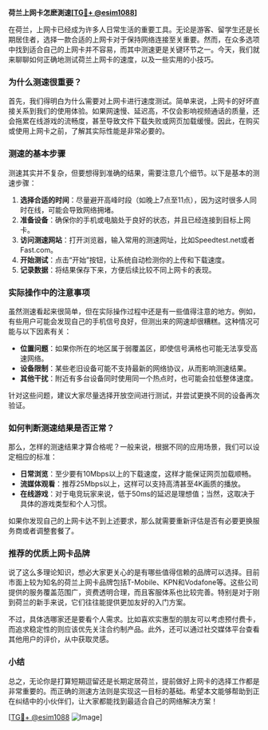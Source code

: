 **荷兰上网卡怎麽測速[[TG💪+ @esim1088](https://t.me/s/esim1088)]**

在荷兰，上网卡已经成为许多人日常生活的重要工具。无论是游客、留学生还是长期居住者，选择一款合适的上网卡对于保持网络连接至关重要。然而，在众多选项中找到适合自己的上网卡并不容易，而其中测速更是关键环节之一。今天，我们就来聊聊如何正确地测试荷兰上网卡的速度，以及一些实用的小技巧。

### 为什么测速很重要？

首先，我们得明白为什么需要对上网卡进行速度测试。简单来说，上网卡的好坏直接关系到我们的使用体验。如果网速慢、延迟高，不仅会影响视频通话的质量，还会拖累在线游戏的流畅度，甚至导致文件下载失败或网页加载缓慢。因此，在购买或使用上网卡之前，了解其实际性能是非常必要的。

### 测速的基本步骤

测速其实并不复杂，但要想得到准确的结果，需要注意几个细节。以下是基本的测速步骤：

1. **选择合适的时间**：尽量避开高峰时段（如晚上7点至11点），因为这时很多人同时在线，可能会导致网络拥堵。
2. **准备设备**：确保你的手机或电脑处于良好的状态，并且已经连接到目标上网卡。
3. **访问测速网站**：打开浏览器，输入常用的测速网址，比如Speedtest.net或者Fast.com。
4. **开始测试**：点击“开始”按钮，让系统自动检测你的上传和下载速度。
5. **记录数据**：将结果保存下来，方便后续比较不同上网卡的表现。

### 实际操作中的注意事项

虽然测速看起来很简单，但在实际操作过程中还是有一些值得注意的地方。例如，有些用户可能会发现自己的手机信号良好，但测出来的网速却很糟糕。这种情况可能与以下因素有关：

- **位置问题**：如果你所在的地区属于弱覆盖区，即使信号满格也可能无法享受高速网络。
- **设备限制**：某些老旧设备可能不支持最新的网络协议，从而影响测速结果。
- **其他干扰**：附近有多台设备同时使用同一个热点时，也可能会拉低整体速度。

针对这些问题，建议大家尽量选择开放空间进行测试，并尝试更换不同的设备再次验证。

### 如何判断测速结果是否正常？

那么，怎样的测速结果才算合格呢？一般来说，根据不同的应用场景，我们可以设定相应的标准：

- **日常浏览**：至少要有10Mbps以上的下载速度，这样才能保证网页加载顺畅。
- **流媒体观看**：推荐25Mbps以上，这样可以支持高清甚至4K画质的播放。
- **在线游戏**：对于电竞玩家来说，低于50ms的延迟是理想值；当然，这取决于具体的游戏类型和个人习惯。

如果你发现自己的上网卡达不到上述要求，那么就需要重新评估是否有必要更换服务商或者调整套餐了。

### 推荐的优质上网卡品牌

说了这么多理论知识，想必大家更关心的是有哪些值得信赖的品牌可以选择。目前市面上较为知名的荷兰上网卡品牌包括T-Mobile、KPN和Vodafone等。这些公司提供的服务覆盖范围广，资费透明合理，而且客服体系也比较完善。特别是对于刚到荷兰的新手来说，它们往往能提供更加友好的入门方案。

不过，具体选哪家还是要看个人需求。比如喜欢实惠型的朋友可以考虑预付费卡，而追求稳定性的则应该优先关注合约制产品。此外，还可以通过社交媒体平台查看其他用户的评价，从中获取灵感。

### 小结

总之，无论你是打算短期逗留还是长期定居荷兰，提前做好上网卡的选择工作都是非常重要的。而正确的测速方法则是实现这一目标的基础。希望本文能够帮助到正在纠结中的小伙伴们，让大家都能找到最适合自己的网络解决方案！

[[TG💪+ @esim1088](https://t.me/s/esim1088) ![Image](https://i.postimg.cc/4NQfJmqS/Snipaste-2025-05-13-00-14-12.png)]